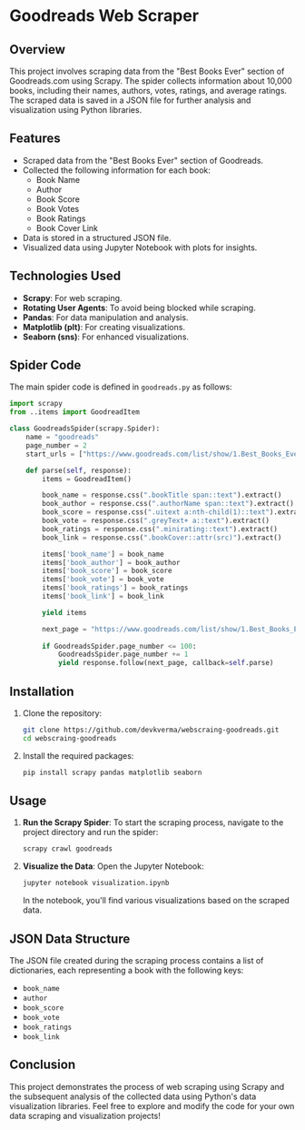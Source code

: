 

# Goodreads Web Scraper

## Overview

This project involves scraping data from the "Best Books Ever" section of Goodreads.com using Scrapy. The spider collects information about 10,000 books, including their names, authors, votes, ratings, and average ratings. The scraped data is saved in a JSON file for further analysis and visualization using Python libraries.

## Features

- Scraped data from the "Best Books Ever" section of Goodreads.
- Collected the following information for each book:
  - Book Name
  - Author
  - Book Score
  - Book Votes
  - Book Ratings
  - Book Cover Link
- Data is stored in a structured JSON file.
- Visualized data using Jupyter Notebook with plots for insights.

## Technologies Used

- **Scrapy**: For web scraping.
- **Rotating User Agents**: To avoid being blocked while scraping.
- **Pandas**: For data manipulation and analysis.
- **Matplotlib (plt)**: For creating visualizations.
- **Seaborn (sns)**: For enhanced visualizations.

## Spider Code

The main spider code is defined in `goodreads.py` as follows:

```python
import scrapy
from ..items import GoodreadItem

class GoodreadsSpider(scrapy.Spider):
    name = "goodreads"
    page_number = 2
    start_urls = ["https://www.goodreads.com/list/show/1.Best_Books_Ever"]

    def parse(self, response):
        items = GoodreadItem()

        book_name = response.css(".bookTitle span::text").extract()
        book_author = response.css(".authorName span::text").extract()
        book_score = response.css(".uitext a:nth-child(1)::text").extract()
        book_vote = response.css(".greyText+ a::text").extract()
        book_ratings = response.css(".minirating::text").extract()
        book_link = response.css(".bookCover::attr(src)").extract()

        items['book_name'] = book_name
        items['book_author'] = book_author
        items['book_score'] = book_score
        items['book_vote'] = book_vote
        items['book_ratings'] = book_ratings
        items['book_link'] = book_link

        yield items

        next_page = "https://www.goodreads.com/list/show/1.Best_Books_Ever?page=" + str(GoodreadsSpider.page_number)
        
        if GoodreadsSpider.page_number <= 100:
            GoodreadsSpider.page_number += 1
            yield response.follow(next_page, callback=self.parse)
```

## Installation

1. Clone the repository:
   ```bash
   git clone https://github.com/devkverma/webscraing-goodreads.git
   cd webscraing-goodreads
   ```

2. Install the required packages:
   ```bash
   pip install scrapy pandas matplotlib seaborn
   ```

## Usage

1. **Run the Scrapy Spider**:
   To start the scraping process, navigate to the project directory and run the spider:
   ```bash
   scrapy crawl goodreads
   ```

2. **Visualize the Data**:
   Open the Jupyter Notebook:
   ```bash
   jupyter notebook visualization.ipynb
   ```
   In the notebook, you'll find various visualizations based on the scraped data.

## JSON Data Structure

The JSON file created during the scraping process contains a list of dictionaries, each representing a book with the following keys:
- `book_name`
- `author`
- `book_score`
- `book_vote`
- `book_ratings`
- `book_link`

## Conclusion

This project demonstrates the process of web scraping using Scrapy and the subsequent analysis of the collected data using Python's data visualization libraries. Feel free to explore and modify the code for your own data scraping and visualization projects!
